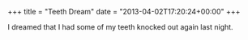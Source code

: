 +++
title = "Teeth Dream"
date = "2013-04-02T17:20:24+00:00"
+++

I dreamed that I had some of my teeth knocked out again last night.
			